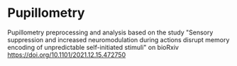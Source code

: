 # Pupillometry
Pupillometry preprocessing and analysis based on the study "Sensory suppression and increased neuromodulation during actions disrupt memory encoding of unpredictable self-initiated stimuli" on bioRxiv https://doi.org/10.1101/2021.12.15.472750
